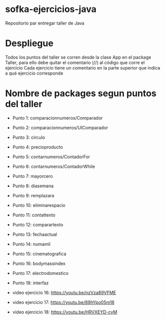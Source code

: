# sofka-ejercicios-java
Repositorio par entregar taller de Java

# Despliegue
Todos los puntos del taller se corren desde la clase App en el package Taller, para ello debe quitar el comentario (//) al código que corre el ejercicio
Cada ejercicio tiene un comentario en la parte superior que indica a qué ejercicio corresponde

# Nombre de packages segun puntos del taller
* Punto 1: comparacionnumeros/Comparador
* Punto 2: comparacionnumeros/UIComparador
* Punto 3: circulo
* Punto 4: precioproducto
* Punto 5: contarnumeros/ContadorFor
* Punto 6: contarnumeros/ContadorWhile
* Punto 7: mayorcero
* Punto 8: diasemana
* Punto 9: remplazara
* Punto 10: eliminarespacio
* Punto 11: contattexto
* Punto 12: comparartexto
* Punto 13: fechaactual
* Punto 14: numamil
* Punto 15: cinematografica
* Punto 16: bodymassindex
* Punto 17: electrodomestico
* Punto 18: interfaz

* video ejercicio 16: https://youtu.be/nzVza89VFME
* video ejercicio 17: https://youtu.be/89hYpo05m18
* video ejercicio 18: https://youtu.be/HRVXEYD-cyM

